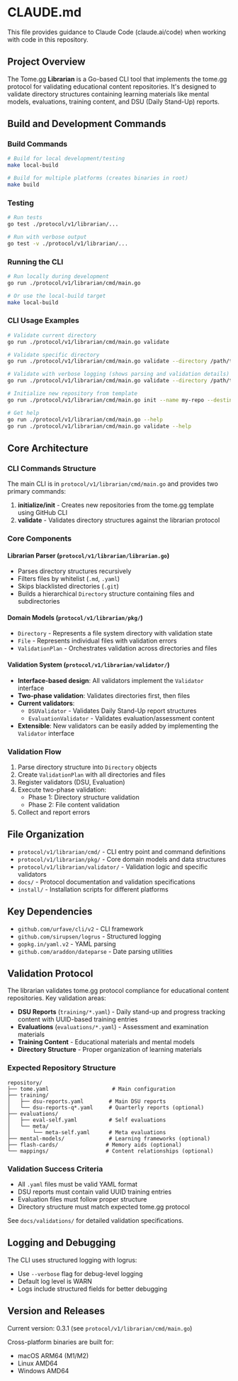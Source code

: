 # CLAUDE.md

This file provides guidance to Claude Code (claude.ai/code) when working with code in this repository.

## Project Overview

The Tome.gg **Librarian** is a Go-based CLI tool that implements the tome.gg protocol for validating educational content repositories. It's designed to validate directory structures containing learning materials like mental models, evaluations, training content, and DSU (Daily Stand-Up) reports.

## Build and Development Commands

### Build Commands
```bash
# Build for local development/testing
make local-build

# Build for multiple platforms (creates binaries in root)
make build
```

### Testing
```bash
# Run tests
go test ./protocol/v1/librarian/...

# Run with verbose output
go test -v ./protocol/v1/librarian/...
```

### Running the CLI
```bash
# Run locally during development
go run ./protocol/v1/librarian/cmd/main.go

# Or use the local-build target
make local-build
```

### CLI Usage Examples
```bash
# Validate current directory
go run ./protocol/v1/librarian/cmd/main.go validate

# Validate specific directory
go run ./protocol/v1/librarian/cmd/main.go validate --directory /path/to/repository

# Validate with verbose logging (shows parsing and validation details)
go run ./protocol/v1/librarian/cmd/main.go validate --directory /path/to/repository --verbose

# Initialize new repository from template
go run ./protocol/v1/librarian/cmd/main.go init --name my-repo --destination ./target-dir

# Get help
go run ./protocol/v1/librarian/cmd/main.go --help
go run ./protocol/v1/librarian/cmd/main.go validate --help
```

## Core Architecture

### CLI Commands Structure
The main CLI is in `protocol/v1/librarian/cmd/main.go` and provides two primary commands:

1. **initialize/init** - Creates new repositories from the tome.gg template using GitHub CLI
2. **validate** - Validates directory structures against the librarian protocol

### Core Components

#### Librarian Parser (`protocol/v1/librarian/librarian.go`)
- Parses directory structures recursively
- Filters files by whitelist (`.md`, `.yaml`)
- Skips blacklisted directories (`.git`)
- Builds a hierarchical `Directory` structure containing files and subdirectories

#### Domain Models (`protocol/v1/librarian/pkg/`)
- `Directory` - Represents a file system directory with validation state
- `File` - Represents individual files with validation errors
- `ValidationPlan` - Orchestrates validation across directories and files

#### Validation System (`protocol/v1/librarian/validator/`)
- **Interface-based design**: All validators implement the `Validator` interface
- **Two-phase validation**: Validates directories first, then files
- **Current validators**:
  - `DSUValidator` - Validates Daily Stand-Up report structures
  - `EvaluationValidator` - Validates evaluation/assessment content
- **Extensible**: New validators can be easily added by implementing the `Validator` interface

### Validation Flow
1. Parse directory structure into `Directory` objects
2. Create `ValidationPlan` with all directories and files
3. Register validators (DSU, Evaluation)
4. Execute two-phase validation:
   - Phase 1: Directory structure validation
   - Phase 2: File content validation
5. Collect and report errors

## File Organization

- `protocol/v1/librarian/cmd/` - CLI entry point and command definitions
- `protocol/v1/librarian/pkg/` - Core domain models and data structures
- `protocol/v1/librarian/validator/` - Validation logic and specific validators
- `docs/` - Protocol documentation and validation specifications
- `install/` - Installation scripts for different platforms

## Key Dependencies

- `github.com/urfave/cli/v2` - CLI framework
- `github.com/sirupsen/logrus` - Structured logging
- `gopkg.in/yaml.v2` - YAML parsing
- `github.com/araddon/dateparse` - Date parsing utilities

## Validation Protocol

The librarian validates tome.gg protocol compliance for educational content repositories. Key validation areas:

- **DSU Reports** (`training/*.yaml`) - Daily stand-up and progress tracking content with UUID-based training entries
- **Evaluations** (`evaluations/*.yaml`) - Assessment and examination materials
- **Training Content** - Educational materials and mental models
- **Directory Structure** - Proper organization of learning materials

### Expected Repository Structure
```
repository/
├── tome.yaml                    # Main configuration
├── training/
│   ├── dsu-reports.yaml        # Main DSU reports
│   └── dsu-reports-q*.yaml     # Quarterly reports (optional)
├── evaluations/
│   ├── eval-self.yaml          # Self evaluations
│   └── meta/
│       └── meta-self.yaml      # Meta evaluations
├── mental-models/              # Learning frameworks (optional)
├── flash-cards/               # Memory aids (optional)
└── mappings/                  # Content relationships (optional)
```

### Validation Success Criteria
- All `.yaml` files must be valid YAML format
- DSU reports must contain valid UUID training entries
- Evaluation files must follow proper structure
- Directory structure must match expected tome.gg protocol

See `docs/validations/` for detailed validation specifications.

## Logging and Debugging

The CLI uses structured logging with logrus:
- Use `--verbose` flag for debug-level logging
- Default log level is WARN
- Logs include structured fields for better debugging

## Version and Releases

Current version: 0.3.1 (see `protocol/v1/librarian/cmd/main.go`)

Cross-platform binaries are built for:
- macOS ARM64 (M1/M2)
- Linux AMD64
- Windows AMD64